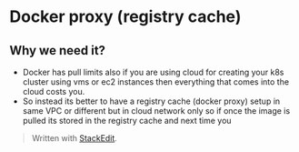 # Docker proxy (registry cache)

## Why we need it?

 - Docker has pull limits also if you are using cloud for creating your k8s cluster using vms or ec2 instances then everything that comes into the cloud costs you. 
 - So instead its better to have a registry cache (docker proxy) setup in same VPC or different but in cloud network only so if once the image is pulled its stored in the registry cache and next time you 

> Written with [StackEdit](https://stackedit.io/).
<!--stackedit_data:
eyJoaXN0b3J5IjpbOTUzNDM1NzQzLDczMDk5ODExNl19
-->